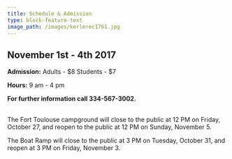 ```yaml
---
title: Schedule & Admission
type: block-feature-text
image_path: /images/kerlerec1761.jpg
---
```



## November 1st - 4th 2017

**Admission:** Adults - $8 Students - $7

**Hours:** 9 am - 4 pm

**For further information call 334-567-3002.**

<br>The Fort Toulouse campground will close to the public at 12 PM on Friday, October 27, and reopen to the public at 12 PM on Sunday, November 5.

The Boat Ramp will close to the public at 3 PM on Tuesday, October 31, and reopen at 3 PM on Friday, November 3.